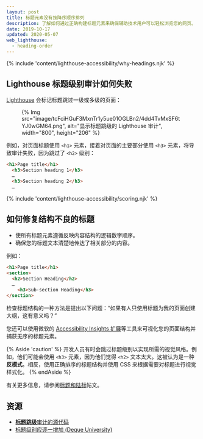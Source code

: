 ```yaml
---
layout: post
title: 标题元素没有按降序顺序排列
description: 了解如何通过正确构建标题元素来确保辅助技术用户可以轻松浏览您的网页。
date: 2019-10-17
updated: 2020-05-07
web_lighthouse:
  - heading-order
---
```


{% include 'content/lighthouse-accessibility/why-headings.njk' %}

## Lighthouse 标题级别审计如何失败

[Lighthouse](https://developer.chrome.com/docs/lighthouse/overview/) 会标记标题跳过一级或多级的页面：

<figure>{% Img src="image/tcFciHGuF3MxnTr1y5ue01OGLBn2/4dd4TvMxSF6tYJ0wGM64.png", alt="显示标题跳级的 Lighthouse 审计", width="800", height="206" %}</figure>

例如，对页面标题使用 `<h1>` 元素，接着对页面的主要部分使用 `<h3>` 元素，将导致审计失败，因为跳过了 `<h2>` 级别：

```html
<h1>Page title</h1>
  <h3>Section heading 1</h3>
  …
  <h3>Section heading 2</h3>
  …
```

{% include 'content/lighthouse-accessibility/scoring.njk' %}

## 如何修复结构不良的标题

- 使所有标题元素遵循反映内容结构的逻辑数字顺序。
- 确保您的标题文本清楚地传达了相关部分的内容。

例如：

```html
<h1>Page title</h1>
<section>
  <h2>Section Heading</h2>
  …
    <h3>Sub-section Heading</h3>
</section>
```

检查标题结构的一种方法是提出以下问题：“如果有人只使用标题为我的页面创建大纲，这有意义吗？”

您还可以使用微软的 <a href="https://accessibilityinsights.io/" rel="noopener">Accessibility Insights 扩展</a>等工具来可视化您的页面结构并捕获无序的标题元素。

{% Aside 'caution' %} 开发人员有时会跳过标题级别以实现所需的视觉风格。例如，他们可能会使用 `<h3>` 元素，因为他们觉得 `<h2>` 文本太大。这被认为是一种**反模式**。相反，使用正确排序的标题结构并使用 CSS 来根据需要对标题进行视觉样式化。 {% endAside %}

有关更多信息，请参阅[标题和陆标](/headings-and-landmarks)帖文。

## 资源

- <a href="https://github.com/GoogleChrome/lighthouse/blob/master/core/audits/accessibility/heading-order.js" rel="noopener"><strong>标题跳级</strong>审计的源代码</a>
- <a href="https://dequeuniversity.com/rules/axe/3.3/heading-order" rel="noopener">标题级别应逐一增加 (Deque University)</a>
